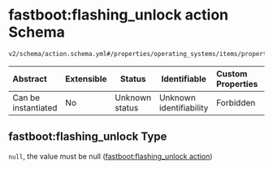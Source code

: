 # fastboot:flashing_unlock action Schema

```txt
v2/schema/action.schema.yml#/properties/operating_systems/items/properties/steps/items/properties/actions/items/oneOf/4/properties/fastboot:flashing_unlock
```




| Abstract            | Extensible | Status         | Identifiable            | Custom Properties | Additional Properties | Access Restrictions | Defined In                                                           |
| :------------------ | ---------- | -------------- | ----------------------- | :---------------- | --------------------- | ------------------- | -------------------------------------------------------------------- |
| Can be instantiated | No         | Unknown status | Unknown identifiability | Forbidden         | Forbidden             | none                | [device.schema.json\*](../device.schema.json "open original schema") |

## fastboot:flashing_unlock Type

`null`, the value must be null ([fastboot:flashing_unlock action](device-properties-operating-systems-operating-system-properties-steps-step-properties-group-step-action-oneof-fastbootflashing_unlock-action-properties-fastbootflashing_unlock-action.md))
